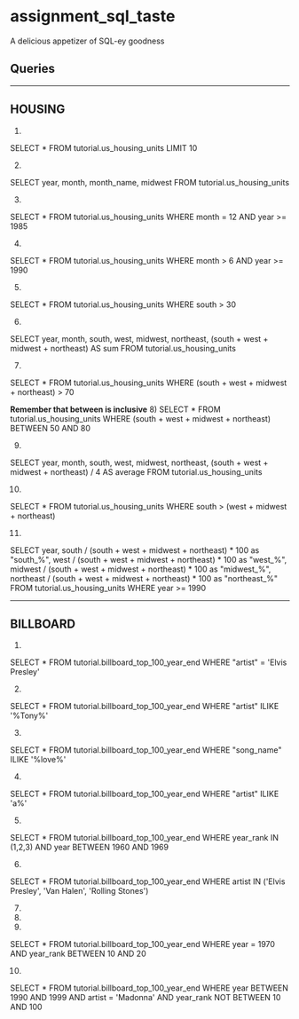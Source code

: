 # assignment_sql_taste
A delicious appetizer of SQL-ey goodness


## Queries
-------
HOUSING
-------

1)
SELECT *
  FROM tutorial.us_housing_units
  LIMIT 10

2)
SELECT year,
      month,
      month_name,
      midwest
FROM tutorial.us_housing_units

3)
SELECT *
FROM tutorial.us_housing_units
WHERE month = 12 AND year >= 1985

4)
SELECT *
FROM tutorial.us_housing_units
WHERE month > 6 AND year >= 1990

5)
SELECT *
FROM tutorial.us_housing_units
WHERE south > 30

6)
SELECT year,
      month,
      south,
      west,
      midwest,
      northeast,
      (south + west + midwest + northeast) AS sum
FROM tutorial.us_housing_units

7)
SELECT *
FROM tutorial.us_housing_units
WHERE (south + west + midwest + northeast) > 70


**Remember that between is inclusive**
8)
SELECT *
FROM tutorial.us_housing_units
WHERE (south + west + midwest + northeast) BETWEEN 50 AND 80

9)
SELECT year,
      month,
      south,
      west,
      midwest,
      northeast,
      (south + west + midwest + northeast) / 4 AS average
FROM tutorial.us_housing_units

10)
SELECT *
FROM tutorial.us_housing_units
WHERE south > (west + midwest + northeast)

11)
SELECT year,
      south / (south + west + midwest + northeast) * 100 as "south_%",
      west / (south + west + midwest + northeast) * 100 as "west_%",
      midwest / (south + west + midwest + northeast) * 100  as "midwest_%",
      northeast / (south + west + midwest + northeast) * 100 as "northeast_%"
  FROM tutorial.us_housing_units
  WHERE year >= 1990

---------
BILLBOARD
---------
1)
SELECT *
  FROM tutorial.billboard_top_100_year_end
  WHERE "artist" = 'Elvis Presley'

2)
SELECT *
  FROM tutorial.billboard_top_100_year_end
  WHERE "artist" ILIKE '%Tony%'

3)
SELECT *
  FROM tutorial.billboard_top_100_year_end
  WHERE "song_name" ILIKE '%love%'

4)
SELECT *
  FROM tutorial.billboard_top_100_year_end
  WHERE "artist" ILIKE 'a%'

5)
SELECT *
  FROM tutorial.billboard_top_100_year_end
  WHERE year_rank IN (1,2,3)
    AND year BETWEEN 1960 AND 1969

6)
SELECT *
  FROM tutorial.billboard_top_100_year_end
  WHERE artist IN ('Elvis Presley', 'Van Halen', 'Rolling Stones')

7)

8)

9)
SELECT *
  FROM tutorial.billboard_top_100_year_end
  WHERE year = 1970 AND year_rank BETWEEN 10 AND 20

10)
SELECT *
  FROM tutorial.billboard_top_100_year_end
  WHERE year BETWEEN 1990 AND 1999 AND artist = 'Madonna' AND year_rank NOT BETWEEN 10 AND 100
